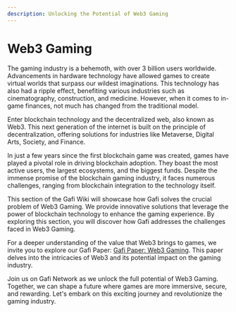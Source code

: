```yaml
---
description: Unlocking the Potential of Web3 Gaming
---
```


# Web3 Gaming

The gaming industry is a behemoth, with over 3 billion users worldwide. Advancements in hardware technology have allowed games to create virtual worlds that surpass our wildest imaginations. This technology has also had a ripple effect, benefiting various industries such as cinematography, construction, and medicine. However, when it comes to in-game finances, not much has changed from the traditional model.

Enter blockchain technology and the decentralized web, also known as Web3. This next generation of the internet is built on the principle of decentralization, offering solutions for industries like Metaverse, Digital Arts, Society, and Finance.

In just a few years since the first blockchain game was created, games have played a pivotal role in driving blockchain adoption. They boast the most active users, the largest ecosystems, and the biggest funds. Despite the immense promise of the blockchain gaming industry, it faces numerous challenges, ranging from blockchain integration to the technology itself.

This section of the Gafi Wiki will showcase how Gafi solves the crucial problem of Web3 Gaming. We provide innovative solutions that leverage the power of blockchain technology to enhance the gaming experience. By exploring this section, you will discover how Gafi addresses the challenges faced in Web3 Gaming.

For a deeper understanding of the value that Web3 brings to games, we invite you to explore our Gafi Paper: [Gafi Paper: Web3 Gaming](https://gafi.network/GafiPaperV2.pdf). This paper delves into the intricacies of Web3 and its potential impact on the gaming industry.

Join us on Gafi Network as we unlock the full potential of Web3 Gaming. Together, we can shape a future where games are more immersive, secure, and rewarding. Let's embark on this exciting journey and revolutionize the gaming industry.
